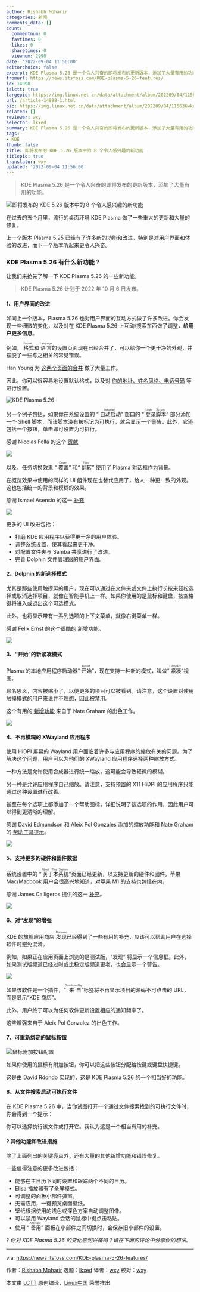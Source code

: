```yaml
---
author: Rishabh Moharir
categories: 新闻
comments_data: []
count:
  commentnum: 0
  favtimes: 0
  likes: 0
  sharetimes: 0
  viewnum: 2990
date: '2022-09-04 11:56:00'
editorchoice: false
excerpt: KDE Plasma 5.26 是一个令人兴奋的即将发布的更新版本，添加了大量有用的功能。
fromurl: https://news.itsfoss.com/KDE-plasma-5-26-features/
id: 14998
islctt: true
largepic: https://img.linux.net.cn/data/attachment/album/202209/04/115636wku1fkkl5zf5f5le.jpg
url: /article-14998-1.html
pic: https://img.linux.net.cn/data/attachment/album/202209/04/115636wku1fkkl5zf5f5le.jpg.thumb.jpg
related: []
reviewer: wxy
selector: lkxed
summary: KDE Plasma 5.26 是一个令人兴奋的即将发布的更新版本，添加了大量有用的功能。
tags:
- KDE
thumb: false
title: 即将发布的 KDE 5.26 版本中的 8 个令人感兴趣的新功能
titlepic: true
translator: wxy
updated: '2022-09-04 11:56:00'
---
```



> 
> KDE Plasma 5.26 是一个令人兴奋的即将发布的更新版本，添加了大量有用的功能。
> 
> 
> 


![即将发布的 KDE 5.26 版本中的 8 个令人感兴趣的新功能](/data/attachment/album/202209/04/115636wku1fkkl5zf5f5le.jpg)


在过去的五个月里，流行的桌面环境 KDE Plasma 做了一些重大的更新和大量的修复。


上一个版本 Plasma 5.25 已经有了许多新的功能和改进，特别是对用户界面和体验的改进，而下一个版本听起来更令人兴奋。


### KDE Plasma 5.26 有什么新功能？


让我们来抢先了解一下 KDE Plasma 5.26 的一些新功能。



> 
> KDE Plasma 5.26 计划于 2022 年 10 月 6 日发布。
> 
> 
> 


#### 1、用户界面的改进


如同上一个版本，Plasma 5.26 也对用户界面的互动方式做了许多改进。你会发现一些细微的变化，以及对在 KDE Plasma 5.26 上互动/搜索东西做了调整，**给用户更多信息**。


例如，<ruby> 格式 <rt>  Format </rt></ruby> 和 <ruby> 语言 <rt>  Language </rt></ruby> 的设置页面现在已经合并了，可以给你一个更干净的外观，并摆脱了一些与之相关的常见错误。


Han Young 为 [这两个页面的合并](https://invent.KDE.org/plasma/plasma-workspace/-/merge_requests/1147) 做了大量工作。


因此，你可以很容易地设置默认格式，以及对 [你的地址、姓名风格、电话号码](https://bugs.KDE.org/show_bug.cgi?id=430801) 等进行设置。


![KDE Plasma 5.26](/data/attachment/album/202209/04/115757imp02wq0vnep4cpr.jpg)


另一个例子包括，如果你在系统设置的 “<ruby> 自动启动 <rt>  Autostart </rt></ruby>” 窗口的 “<ruby> 登录脚本 <rt>  Login Scripts </rt></ruby>” 部分添加一个 Shell 脚本，而该脚本没有被标记为可执行，就会显示一个警告。此外，它还包括一个按钮，单击即可设置为可执行。


感谢 Nicolas Fella 的这个 [贡献](https://invent.KDE.org/plasma/plasma-workspace/-/merge_requests/878)


![](/data/attachment/album/202209/04/115806rmiuqxim5ubujmqu.jpg)


以及，任务切换效果 “<ruby> 覆盖 <rt>  Cover </rt></ruby>” 和“<ruby> 翻转 <rt>  Flip&gt; </rt></ruby>” 使用了 Plasma 对话框作为背景。


在概览效果中使用的同样的 UI 组件现在也替代应用了，给人一种更一致的外观。这也包括统一的背景和模糊的效果。


感谢 Ismael Asensio 的这一 [补充](https://invent.KDE.org/plasma/KDEplasma-addons/-/merge_requests/168)


![](/data/attachment/album/202209/04/115818icakcm08k5ndmmme.jpg)


更多的 UI 改进包括：


* 打磨 KDE 应用程序以获得更干净的用户体验。
* 调整系统设置，使其看起来更干净。
* 对配置文件夹与 Samba 共享进行了改进。
* 完善 Dolphin 文件管理器的用户界面。


#### 2、Dolphin 的新选择模式


尤其是那些使用触摸屏的用户，现在可以通过在文件夹或文件上执行长按来轻松选择或取消选择项目，就像在智能手机上一样。如果你使用的是鼠标和键盘，按空格键将进入或退出这个可选模式。


此外，也将显示带有一系列选项的上下文菜单，就像右键菜单一样。


感谢 Felix Ernst 的这个很酷的 [新增功能](https://bugs.KDE.org/show_bug.cgi?id=427202)。


![](/data/attachment/album/202209/04/115638xjomrrjvoomfp5pd.jpg)


#### 3、“开始”的新紧凑模式


Plasma 的本地应用程序启动器“<ruby> 开始 <rt>  Kickoff </rt></ruby>”，现在支持一种新的模式，叫做“<ruby> 紧凑 <rt>  Compact </rt></ruby>”视图。


顾名思义，内容被缩小了，以便更多的项目可以被看到。请注意，这个设置对使用触摸模式的用户来说并不理想，因此被禁用。


这个有用的 [新增功能](https://invent.KDE.org/plasma/plasma-desktop/-/merge_requests/699) 来自于 Nate Graham 的出色工作。


![](/data/attachment/album/202209/04/115640q2xl7xs9pnph5sxk.png)


#### 4、不再模糊的 XWayland 应用程序


使用 HiDPI 屏幕的 Wayland 用户面临着许多与应用程序的缩放有关的问题。为了解决这个问题，用户可以为他们的 XWayland 应用程序选择两种缩放方式。


一种方法是允许使用合成器进行统一缩放，这可能会导致轻微的模糊。


另一种是允许应用程序自己缩放。请注意，支持预置的 X11 HiDPI 的应用程序只能通过这种设置进行改善。


甚至在每个选项上都添加了一个帮助图标，详细说明了该选项的作用，因此用户可以得到更清晰的理解。


感谢 David Edmundson 和 Aleix Pol Gonzales 添加的缩放功能和 Nate Graham 的 [帮助工具提示](https://invent.KDE.org/plasma/kscreen/-/merge_requests/108)。


![](/data/attachment/album/202209/04/115833z12se1igg4glcsrc.jpg)


#### 5、支持更多的硬件和固件数据


系统设置中的 “<ruby> 关于本系统 <rt>  About This System </rt></ruby>”页面已经更新，以支持更新的硬件和固件。苹果 Mac/Macbook 用户会很高兴地知道，对苹果 M1 的支持也包括在内。


感谢 James Calligeros 提供的这一 [补充](https://invent.KDE.org/plasma/kinfocenter/-/merge_requests/104)。


![](/data/attachment/album/202209/04/115838bb3m1k1s1ekbbz0m.jpg)


#### 6、对“发现”的增强


KDE 的旗舰应用商店 <ruby> 发现 <rt>  Discover </rt></ruby> 已经得到了一些有用的补充，应该可以帮助用户在选择软件时避免混淆。


例如，如果正在应用页面上浏览的是测试版，“发现” 将显示一个信息框。此外，如果测试版频道已经过时或比稳定版频道更老，也会显示一个警告。


![](/data/attachment/album/202209/04/115641zc7s5f0ssocnwcox.jpg)


如果该软件是一个插件，“<ruby> 来自 <rt>  Distributed by </rt></ruby>”标签将不再显示项目的源码不可点击的 URL，而是显示“KDE 商店”。


此外，用户终于可以为任何软件更新设置相应的通知频率了。


这些增强来自于 Aleix Pol Gonzalez 的出色工作。


#### 7、可重新绑定的鼠标按钮


![鼠标附加按钮配置](/data/attachment/album/202209/04/115641wmwisqcl5b4gqvlm.png)


如果你使用的鼠标有附加按钮，你可以把这些按钮分配给按键或键盘快捷键。


这是由 David Rdondo 实现的，这是 KDE Plasma 5.26 的一个相当好的功能。


#### 8、从文件搜索启动可执行文件


在 KDE Plasma 5.26 中，当你试图打开一个通过文件搜索找到的可执行文件时，你会得到一个提示：


你可以选择执行该文件或打开它。我认为这是一个相当有用的补充。


#### ?️ 其他功能和改进措施


除了上面列出的关键亮点外，还有大量的其他新增功能和错误修复。


一些值得注意的更多改进包括：


* 能够在主日历下同时设置和跟踪两个不同的日历。
* Elisa 播放器有了全屏模式。
* 可调整的面板小部件弹窗。
* 无需应用，一键预览桌面壁纸。
* 壁纸根据使用的浅色或深色方案自动调整图像。
* 可以禁用 Wayland 会话的鼠标中键点击粘贴。
* 使用 “<ruby> 备用 <rt>  Alternate </rt></ruby>” 面板在小部件之间切换时，会保存旧小部件的设置。


? *你对 KDE Plasma 5.26 的变化感到兴奋吗？请在下面的评论中分享你的想法。*




---


via: <https://news.itsfoss.com/KDE-plasma-5-26-features/>


作者：[Rishabh Moharir](https://news.itsfoss.com/author/rishabh/) 选题：[lkxed](https://github.com/lkxed) 译者：[wxy](https://github.com/wxy) 校对：[wxy](https://github.com/wxy)


本文由 [LCTT](https://github.com/LCTT/TranslateProject) 原创编译，[Linux中国](https://linux.cn/) 荣誉推出